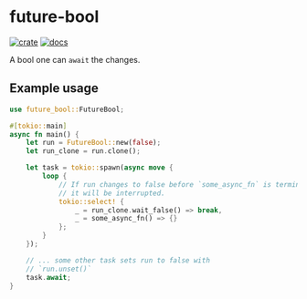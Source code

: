 # future-bool
[![crate][crate-image]][crate-link]
[![docs][docs-image]][docs-link]

A bool one can `await` the changes.

## Example usage
```rust
use future_bool::FutureBool;

#[tokio::main]
async fn main() {
    let run = FutureBool::new(false);
    let run_clone = run.clone();

    let task = tokio::spawn(async move {
        loop {
            // If run changes to false before `some_async_fn` is terminated, 
            // it will be interrupted.
            tokio::select! {
                _ = run_clone.wait_false() => break,
                _ = some_async_fn() => {}
            };
        }
    });

    // ... some other task sets run to false with 
    // `run.unset()`
    task.await;
}
```


[crate-image]: https://img.shields.io/crates/v/future-bool.svg
[crate-link]: https://crates.io/crates/future-bool

[docs-image]: https://docs.rs/future-bool/badge.svg
[docs-link]: https://docs.rs/future-bool

